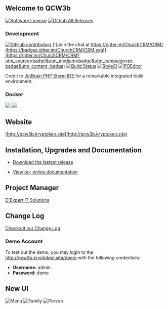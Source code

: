 Welcome to QCW3b
---
[![Software License](https://img.shields.io/badge/license-MIT-brightgreen.svg?style=flat-square)](LICENSE)
[![Github All Releases](https://img.shields.io/github/downloads/churchcrm/crm/total.svg)](https://github.com/ChurchCRM/CRM/releases)

### Development 
[![GitHub contributors](https://img.shields.io/github/contributors/churchcrm/crm.svg)]()
[![Join the chat at https://gitter.im/ChurchCRM/CRM](https://badges.gitter.im/ChurchCRM/CRM.svg)](https://gitter.im/ChurchCRM/CRM?utm_source=badge&utm_medium=badge&utm_campaign=pr-badge&utm_content=badge)
[![Build Status](https://travis-ci.org/ChurchCRM/CRM.svg?branch=master)](https://travis-ci.org/ChurchCRM/CRM)
[![StyleCI](https://styleci.io/repos/30856851/shield?branch=master)](https://styleci.io/repos/30856851)
[![POEditor](https://img.shields.io/badge/Languages-22-green.svg)](https://poeditor.com/join/project/RABdnDSqAt)

Credit to [JetBrain PHP Storm IDE](https://www.jetbrains.com/?from=ChurchCRM) for a remarkable integrated build environment.


### Docker
![](https://img.shields.io/docker/pulls/churchcrm/crm.svg?maxAge=2592000)
[![](https://images.microbadger.com/badges/image/churchcrm/crm.svg)](https://microbadger.com/images/churchcrm/crm "Get your own image badge on microbadger.com")
## Website

[http://qcw3b.kryptoken.site](http://qcw3b.kryptoken.site)

## Installation, Upgrades and Documentation

* [Download the lastest release](https://github.com/ChurchCRM/CRM/releases/latest)

* [View our online documentation](http://qcw3b.kryptoken.site/#docs)

## Project Manager 

[D'Expert IT Solutions](https://dexperteam.ml)

##  Change Log

[Checkout our Change Log](CHANGELOG.md)

### Demo Account

To test out the demo, you may login to the http://qcw3b.kryptoken.site/demo  with the following credentials:

- **Username:** admin
- **Password:** demo

## New UI

![Menu](http://www.churchcrm.io/screenshots/menu.PNG)
![Family](http://www.churchcrm.io/screenshots/family.PNG)
![Person](http://www.churchcrm.io/screenshots/person.PNG)
